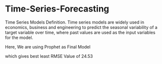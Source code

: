 # Time-Series-Forecasting

Time Series Models Definition. Time series models are widely used in economics, business and engineering to predict the seasonal variability of a target variable over time, where past values are used as the input variables for the model.

Here, We are using Prophet as Final Model

which gives best least RMSE Value of 24.53

